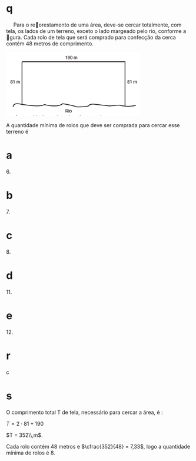 # q
     Para o reorestamento de uma área, deve-se cercar totalmente, com tela, os lados de um terreno, exceto o lado margeado pelo rio, conforme a gura. Cada rolo de tela que será comprado para confecção da cerca contém 48 metros de comprimento.

![](2c5fa642-ba5a-26b8-de5e-0ffb8a809e1c.png)

A quantidade mínima de rolos que deve ser comprada para cercar esse terreno é

# a
6\.

# b
7\.

# c
8\.

# d
11\.

# e
12\.

# r
c

# s
O comprimento total T de tela, necessário para cercar a área, é :

$T = 2 \cdot 81 + 190$

$T = 352\\,m$.

Cada rolo contém 48 metros e $\cfrac{352}{48} = 7,33$, logo a quantidade mínima de rolos é 8.

 
